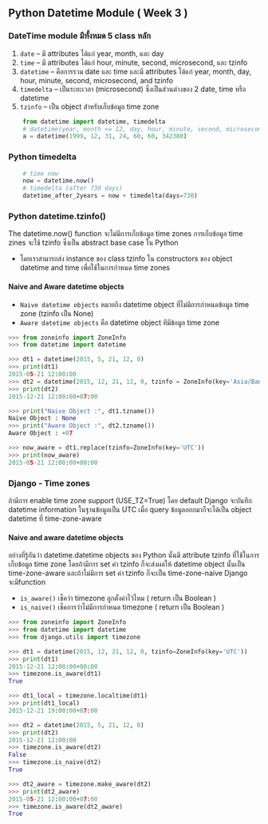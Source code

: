 ## Python Datetime Module ( Week 3 )
### DateTime module มีทั้งหมด 5 class หลัก

1. `date` – มี attributes ได้แก่ year, month, และ day
2. `time` – มี attributes ได้แก่ hour, minute, second, microsecond, และ tzinfo
3. `datetime` – คือการรวม date และ time และมี attributes ได้แก่ year, month, day, hour, minute, second, microsecond, and tzinfo
4. `timedelta` – เป็นระยะเวลา (microsecond) ซึ่งเป็นส่วนต่างของ 2 date, time หรือ datetime
5. `tzinfo` – เป็น object สำหรับเก็บข้อมูล time zone

```python
    from datetime import datetime, timedelta
    # datetime(year, month <= 12, day, hour, minute, second, microsecond)
    a = datetime(1999, 12, 31, 24, 60, 60, 342380)
```

### Python timedelta   
```python
    # time now
    now = datetime.now()
    # timedelta (after 730 days)
    datetime_after_2years = now + timedelta(days=730)
```

### Python datetime.tzinfo()
The datetime.now() function จะไม่มีการเก็บข้อมูล time zones การเก็บข้อมูล time zines จะใช้ tzinfo ซึ่งเป็น abstract base case ใน Python

- โดยเราสามารถส่ง instance ของ class tzinfo ใน constructors ของ object datetime and time เพื่อใช้ในการกำหนด time zones

#### Naive and Aware datetime objects
- ``Naive datetime objects`` หมายถึง datetime object ที่ไม่มีการกำหนดข้อมูล time zone (tzinfo เป็น None)
- ``Aware datetime objects`` คือ datetime object ทีมีข้อมูล time zone
```python
>>> from zoneinfo import ZoneInfo
>>> from datetime import datetime

>>> dt1 = datetime(2015, 5, 21, 12, 0) 
>>> print(dt1)
2015-05-21 12:00:00
>>> dt2 = datetime(2015, 12, 21, 12, 0, tzinfo = ZoneInfo(key='Asia/Bangkok')) 
>>> print(dt2)
2015-12-21 12:00:00+07:00

>>> print("Naive Object :", dt1.tzname())
Naive Object : None
>>> print("Aware Object :", dt2.tzname())
Aware Object : +07

>>> now_aware = dt1.replace(tzinfo=ZoneInfo(key='UTC'))
>>> print(now_aware)
2015-05-21 12:00:00+00:00
```
### Django - Time zones

ถ้ามีการ enable time zone support (USE_TZ=True) โดย default Django จะบันทึก datetime information ในฐานข้อมูลเป็น UTC เมื่อ query ข้อมูลออกมาก็จะได้เป็น object datetime ที่ time-zone-aware

#### Naive and aware datetime objects
อย่างที่รู้กันว่า datetime.datetime objects ของ Python นั้นมี attribute tzinfo ที่ใช้ในการเก็บข้อมูล time zone โดยถ้ามีการ set ค่า tzinfo ก็จะส่งผลให้ datetime object นั้นเป็น time-zone-aware และถ้าไม่มีการ set ค่า tzinfo ก็จะเป็น time-zone-naive
Django จะมีfunction
- `is_aware()` เช็คว่า timezone ถูกตั้งค่าไว้ไหม ( return เป็น Boolean )
- `is_naive()` เช็คการว่าไม่มีการกำหนด timezone ( return เป็น Boolean )
```py
>>> from zoneinfo import ZoneInfo
>>> from datetime import datetime
>>> from django.utils import timezone

>>> dt1 = datetime(2015, 12, 21, 12, 0, tzinfo=ZoneInfo(key='UTC')) 
>>> print(dt1)
2015-12-21 12:00:00+00:00
>>> timezone.is_aware(dt1)
True

>>> dt1_local = timezone.localtime(dt1)
>>> print(dt1_local)
2015-12-21 19:00:00+07:00

>>> dt2 = datetime(2015, 5, 21, 12, 0) 
>>> print(dt2)
2015-12-21 12:00:00
>>> timezone.is_aware(dt2)
False
>>> timezone.is_naive(dt2)
True

>>> dt2_aware = timezone.make_aware(dt2)
>>> print(dt2_aware)
2015-05-21 12:00:00+07:00
>>> timezone.is_aware(dt2_aware)
True
```